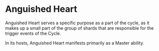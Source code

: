 # Anguished Heart
Anguished Heart serves a specific purpose as a part of the cycle, as it makes up a small part of the group of shards that are responsible for the trigger events of the Cycle.

In its hosts, Anguished Heart manifests primarily as a Master ability.
